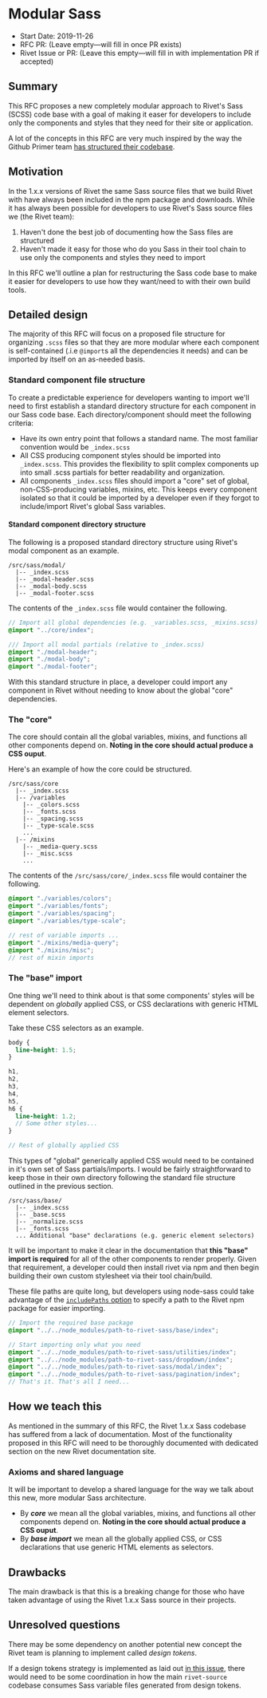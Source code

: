 # Modular Sass
- Start Date: 2019-11-26
- RFC PR: (Leave empty—will fill in once PR exists)
- Rivet Issue or PR: (Leave this empty—will fill in with implementation PR if accepted)

## Summary
This RFC proposes a new completely modular approach to Rivet's Sass (SCSS) code base with a goal of making it easer for developers to include only the components and styles that they need for their site or application.

A lot of the concepts in this RFC are very much inspired by the way the Github Primer team [has structured their codebase](https://github.com/primer/css).

## Motivation
In the 1.x.x versions of Rivet the same Sass source files that we build Rivet with have always been included in the npm package and downloads. While it has always been possible for developers to use Rivet's Sass source files we (the Rivet team):

1. Haven't done the best job of documenting how the Sass files are structured
1. Haven't made it easy for those who do you Sass in their tool chain to use only the components and styles they need to import

In this RFC we'll outline a plan for restructuring the Sass code base to make it easier for developers to use how they want/need to with their own build tools.

## Detailed design
The majority of this RFC will focus on a proposed file structure for organizing `.scss` files so that they are more modular where each component is self-contained (.i.e `@import`s all the dependencies it needs) and can be imported by itself on an as-needed basis.

### Standard component file structure
To create a predictable experience for developers wanting to import we'll need to first establish a standard directory structure for each component in our Sass code base. Each directory/component should meet the following criteria:

- Have its own entry point that follows a standard name. The most familiar convention would be `_index.scss`
- All CSS producing component styles should be imported into `_index.scss`. This provides the flexibility to split complex components up into small .scss partials for better readability and organization.
- All components `_index.scss` files should import a "core" set of global, non-CSS-producing variables, mixins, etc. This keeps every component isolated so that it could be imported by a developer even if they forgot to include/import Rivet's global Sass variables.

#### Standard component directory structure
The following is a proposed standard directory structure using Rivet's modal component as an example.

```shell
/src/sass/modal/
  |-- _index.scss
  |-- _modal-header.scss
  |-- _modal-body.scss
  |-- _modal-footer.scss
```

The contents of the `_index.scss` file would container the following.

```scss
// Import all global dependencies (e.g. _variables.scss, _mixins.scss)
@import "../core/index";

/// Import all modal partials (relative to _index.scss)
@import "./modal-header";
@import "./modal-body";
@import "./modal-footer";
```

With this standard structure in place, a developer could import any component in Rivet without needing to know about the global "core" dependencies.

### The "core"
The core should contain all the global variables, mixins, and functions all other components depend on. **Noting in the core should actual produce a CSS ouput**.

Here's an example of how the core could be structured.

```shell
/src/sass/core
  |-- _index.scss
  |-- /variables
    |-- _colors.scss
    |-- _fonts.scss
    |-- _spacing.scss
    |-- _type-scale.scss
    ...
  |-- /mixins
    |-- _media-query.scss
    |-- _misc.scss
    ...
```

The contents of the `/src/sass/core/_index.scss` file would container the following.

```scss
@import "./variables/colors";
@import "./variables/fonts";
@import "./variables/spacing";
@import "./variables/type-scale";

// rest of variable imports ...
@import "./mixins/media-query";
@import "./mixins/misc";
// rest of mixin imports
```

### The "base" import
One thing we'll need to think about is that some components' styles will be dependent on _globally_ applied CSS, or CSS declarations with generic HTML element selectors.

Take these CSS selectors as an example.

```scss
body {
  line-height: 1.5;
}

h1,
h2,
h3,
h4,
h5,
h6 {
  line-height: 1.2;
  // Some other styles...
}

// Rest of globally applied CSS
```

This types of "global" generically applied CSS would need to be contained in it's own set of Sass partials/imports. I would be fairly straightforward to keep those in their own directory following the standard file structure outlined in the previous section.

```shell
/src/sass/base/
  |-- _index.scss
  |-- _base.scss
  |-- _normalize.scss
  |-- _fonts.scss
  ... Additional "base" declarations (e.g. generic element selectors)
```

It will be important to make it clear in the documentation that **this "base" import is required** for all of the other components to render properly. Given that requirement, a developer could then install rivet via npm and then begin building their own custom stylesheet via their tool chain/build.

These file paths are quite long, but developers using node-sass could take advantage of the [`includePaths` option](https://github.com/sass/node-sass#includepaths) to specify a path to the Rivet npm package for easier importing.

```scss
// Import the required base package
@import "../../node_modules/path-to-rivet-sass/base/index";

// Start importing only what you need
@import "../../node_modules/path-to-rivet-sass/utilities/index";
@import "../../node_modules/path-to-rivet-sass/dropdown/index";
@import "../../node_modules/path-to-rivet-sass/modal/index";
@import "../../node_modules/path-to-rivet-sass/pagination/index";
// That's it. That's all I need...
```

## How we teach this
As mentioned in the summary of this RFC, the Rivet 1.x.x Sass codebase has suffered from a lack of documentation. Most of the functionality proposed in this RFC will need to be thoroughly documented with dedicated section on the new Rivet documentation site.

### Axioms and shared language
It will be important to develop a shared language for the way we talk about this new, more modular Sass architecture.

- By **_core_** we mean all the global variables, mixins, and functions all other components depend on. **Noting in the core should actual produce a CSS ouput**.
- By **_base import_** we mean all the globally applied CSS, or CSS declarations that use generic HTML elements as selectors.

## Drawbacks
The main drawback is that this is a breaking change for those who have taken advantage of using the Rivet 1.x.x Sass source in their projects.

## Unresolved questions
There may be some dependency on another potential new concept the Rivet team is planning to implement called _design tokens_.

If a design tokens strategy is implemented as laid out [in this issue](https://github.com/indiana-university/rivet-source/issues/214), there would need to be some coordination in how the main `rivet-source` codebase consumes Sass variable files generated from design tokens.